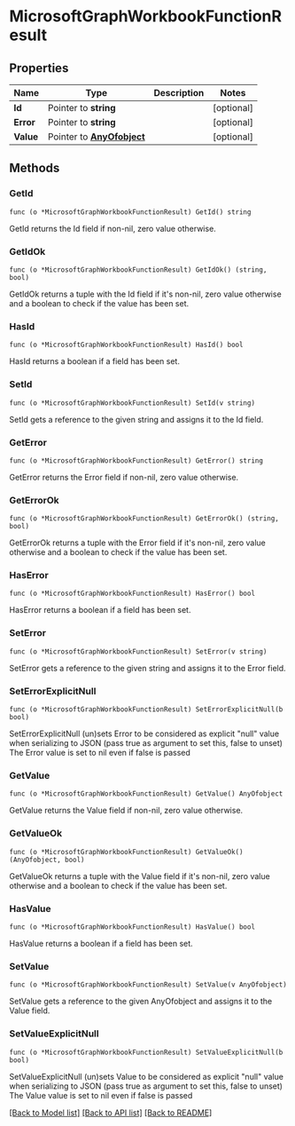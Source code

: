 # MicrosoftGraphWorkbookFunctionResult

## Properties

Name | Type | Description | Notes
------------ | ------------- | ------------- | -------------
**Id** | Pointer to **string** |  | [optional] 
**Error** | Pointer to **string** |  | [optional] 
**Value** | Pointer to [**AnyOfobject**](anyOf&lt;object&gt;.md) |  | [optional] 

## Methods

### GetId

`func (o *MicrosoftGraphWorkbookFunctionResult) GetId() string`

GetId returns the Id field if non-nil, zero value otherwise.

### GetIdOk

`func (o *MicrosoftGraphWorkbookFunctionResult) GetIdOk() (string, bool)`

GetIdOk returns a tuple with the Id field if it's non-nil, zero value otherwise
and a boolean to check if the value has been set.

### HasId

`func (o *MicrosoftGraphWorkbookFunctionResult) HasId() bool`

HasId returns a boolean if a field has been set.

### SetId

`func (o *MicrosoftGraphWorkbookFunctionResult) SetId(v string)`

SetId gets a reference to the given string and assigns it to the Id field.

### GetError

`func (o *MicrosoftGraphWorkbookFunctionResult) GetError() string`

GetError returns the Error field if non-nil, zero value otherwise.

### GetErrorOk

`func (o *MicrosoftGraphWorkbookFunctionResult) GetErrorOk() (string, bool)`

GetErrorOk returns a tuple with the Error field if it's non-nil, zero value otherwise
and a boolean to check if the value has been set.

### HasError

`func (o *MicrosoftGraphWorkbookFunctionResult) HasError() bool`

HasError returns a boolean if a field has been set.

### SetError

`func (o *MicrosoftGraphWorkbookFunctionResult) SetError(v string)`

SetError gets a reference to the given string and assigns it to the Error field.

### SetErrorExplicitNull

`func (o *MicrosoftGraphWorkbookFunctionResult) SetErrorExplicitNull(b bool)`

SetErrorExplicitNull (un)sets Error to be considered as explicit "null" value
when serializing to JSON (pass true as argument to set this, false to unset)
The Error value is set to nil even if false is passed
### GetValue

`func (o *MicrosoftGraphWorkbookFunctionResult) GetValue() AnyOfobject`

GetValue returns the Value field if non-nil, zero value otherwise.

### GetValueOk

`func (o *MicrosoftGraphWorkbookFunctionResult) GetValueOk() (AnyOfobject, bool)`

GetValueOk returns a tuple with the Value field if it's non-nil, zero value otherwise
and a boolean to check if the value has been set.

### HasValue

`func (o *MicrosoftGraphWorkbookFunctionResult) HasValue() bool`

HasValue returns a boolean if a field has been set.

### SetValue

`func (o *MicrosoftGraphWorkbookFunctionResult) SetValue(v AnyOfobject)`

SetValue gets a reference to the given AnyOfobject and assigns it to the Value field.

### SetValueExplicitNull

`func (o *MicrosoftGraphWorkbookFunctionResult) SetValueExplicitNull(b bool)`

SetValueExplicitNull (un)sets Value to be considered as explicit "null" value
when serializing to JSON (pass true as argument to set this, false to unset)
The Value value is set to nil even if false is passed

[[Back to Model list]](../README.md#documentation-for-models) [[Back to API list]](../README.md#documentation-for-api-endpoints) [[Back to README]](../README.md)



